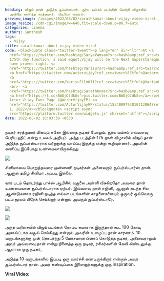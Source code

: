 ```yaml
---
heading: விஜய் தான் அடுத்த சூப்பர்ஸ்டார். சூர்ய வம்சம் படத்தின் வெற்றி விழாவில்
  அன்றே கணித்த சரத்குமார். வீடியோ வைரல்.
preview_image: /images/2022/08/02/sarathkumar-about-vijay-video-viral.jpeg
image_resize: /cdn-cgi/image/w=640,fit=scale-down,q=80,f=auto
categories: cinema
authors: Santhosh
tags:
  - Vijay
title: sarathkumar-about-vijay-video-viral
code: <blockquote class="twitter-tweet"><p lang="en" dir="ltr">At <a
  href="https://twitter.com/hashtag/SuryaVamsam?src=hash&amp;ref_src=twsrc%5Etfw">#SuryaVamsam</a>
  175th day function, i said &quot;Vijay will be the Next Superstar&quot;. I
  have proved right. <a
  href="https://twitter.com/hashtag/Varisu?src=hash&amp;ref_src=twsrc%5Etfw">#Varisu</a>
  <a href="https://twitter.com/actorvijay?ref_src=twsrc%5Etfw">@actorvijay</a>
  <a
  href="https://twitter.com/VarisuFilmOff?ref_src=twsrc%5Etfw">@VarisuFilmOff</a>
  <br>- <a
  href="https://twitter.com/hashtag/SarathKumar?src=hash&amp;ref_src=twsrc%5Etfw">#SarathKumar</a>
  <a href="https://t.co/BWDjO7dk8o">pic.twitter.com/BWDjO7dk8o</a></p>&mdash;
  Actor Vijay Fans Page (@ActorVijayFP) <a
  href="https://twitter.com/ActorVijayFP/status/1554009793010212864?ref_src=twsrc%5Etfw">August
  1, 2022</a></blockquote> <script async
  src="https://platform.twitter.com/widgets.js" charset="utf-8"></script>
date: 2022-08-02 10:03:38 +0530
---
```

நடிகர் சரத்குமார் மிகவும் ஈகோ இல்லாத நடிகர் போலும். சூர்ய  வம்சம் எவ்வளவு பெரிய ஹிட் என்று உலகம் அறியும். அந்த படத்தின் 175 நாள் விழாவில் விஜய் தான் அடுத்த சூப்பர்ஸ்டாராக வர்றதுக்கு வாய்ப்பு இருக்கு என்று கூறியுள்ளார். அவரின் கணிப்பு இப்போது உண்மையாயிருக்கிறது.

![](/images/2022/08/02/vijay-the-number-1-3.jpeg)

சினிமாவை பொறுத்தவரை முன்னணி நடிகர்கள் அனைவரும் சூப்பர்ஸ்டார்ஸ் தான். ஆனால் தமிழ் சினிமா அப்படி இல்லை.

யார் படம் தொடர்ந்து பாக்ஸ் ஆபிசில் வசூலை அள்ளி வீசுகிறதோ அவரை தான் உண்மையான சூப்பர்ஸ்டாராக ஏற்பர். இவ்வளவு நாள் ரஜினி, ஆனால் கடந்த சில ஆண்டுகளாக ரஜினி நடித்த எல்லா படங்களின் சாதனைகளையும் ஒருவர் ஒவ்வொரு படம் மூலம் பிரேக் செய்கிறார் என்றால் அவரும் சூப்பர்ஸ்டாரே.

![](/images/2022/08/02/vijay-the-number-1.jpeg)

![](/images/2022/08/02/vijay-the-number-1-2.jpeg)

அந்த வரிசையில் விஜய் படங்கள் ரொம்ப சுமாராக இருந்தால் கூட 100 கோடி அசால்ட்டாக வசூல் செய்கிறது என்றால் அவரின் உழைப்பு தான் காரணம். 10 வருடங்களுக்கு முன் தொடர்ந்து 5 மோசமான பிளாப் கொடுத்த நடிகர், அனைவராலும் அவர் அவ்வளவு தான் என்று நினைத்த ஒரு நடிகர், ரசிகர்களின் கேலி கிண்டலுக்கு ஆளான ஒரு நடிகர்,

அடுத்த 10 வருடங்களில் இப்படி ஒரு வார்ச்சி கண்டிருக்கிறார் என்றால் அவர் சூப்பர்ஸ்டார் தான். அவர் கண்டிப்பாக இளைஞர்களுக்கு ஒரு inspiration.

**Viral Video:**